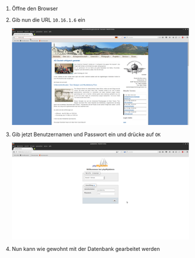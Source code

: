1. Öffne den Browser

2. Gib nun die URL `10.16.1.6` ein 

   ![Screenshot 1](content/guides/MYSQL/BROWSER/screen1.png)

3. Gib jetzt Benutzernamen und Passwort ein und drücke auf `OK`

   ![Screenshot 2](content/guides/MYSQL/BROWSER/screen2.png)

4. Nun kann wie gewohnt mit der Datenbank gearbeitet werden